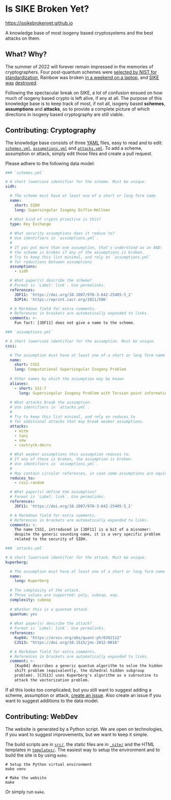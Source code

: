 # Is SIKE Broken Yet?

<https://issikebrokenyet.github.io>

A knowledge base of most isogeny based cryptosystems and the best attacks on them.


## What? Why?

The summer of 2022 will forever remain impressed in the memories of
cryptographers. Four post-quantum schemes were [selected by NIST for
standardization](https://csrc.nist.gov/News/2022/pqc-candidates-to-be-standardized-and-round-4),
Rainbow was broken [in a weekend on a
laptop](https://eprint.iacr.org/2022/214), and
[SIKE](https://eprint.iacr.org/2022/975)
[was](https://eprint.iacr.org/2022/1026)
[destroyed](https://eprint.iacr.org/2022/1038).

Following the spectacular break on SIKE, a lot of confusion ensued on
how much of isogeny based crypto is left alive, if any at all.  The
purpose of this knowledge base is to keep track of most, if not all,
isogeny based **schemes**, **assumptions** and **attacks**, so to
provide a complete picture of which directions in isogeny based
cryptography are still viable.


## Contributing: Cryptography

The knowledge base consists of three [YAML](https://yaml.org/) files,
easy to read and to edit: [`schemes.yml`](schemes.yml),
[`assumptions.yml`](assumptions.yml) and
[`attacks.yml`](attacks.yml). To add a scheme, assumption or attack,
simply edit those files and create a pull request.

Please adhere to the following data model:

```yaml
### `schemes.yml`

# A short lowercase identifier for the scheme. Must be unique.
sidh:

  # The scheme must have at least one of a short or long form name
  name:
    short: SIDH
    long: Supersingular Isogeny Diffie-Hellman

  # What kind of crypto primitive is this?
  type: Key Exchange
  
  # What security assumptions does it reduce to?
  # Use identifiers in `assumptions.yml`.
  # 
  # If you put more than one assumption, that's understood as an AND:
  # the scheme is broken if any of the assumptions is broken.
  # Try to keep this list minimal, and rely on `assumptions.yml`
  # for reductions between assumptions
  assumptions:
    - sidh

  # What paper(s) describe the scheme?
  # Format is `Label: link`. Use permalinks.
  references:
    JDF11: 'https://doi.org/10.1007/978-3-642-25405-5_2'
    DJP14: 'https://eprint.iacr.org/2011/506'

  # A Markdown field for extra comments. 
  # References in brackets are automatically expanded to links.
  comments: >-
    Fun fact: [JDF11] does not give a name to the scheme.
```

```yaml
### `assumptions.yml`

# A short lowercase identifier for the assumption. Must be unique.
cssi:

  # The assumption must have at least one of a short or long form name
  name:
    short: CSSI
    long: Computational Supersingular Isogeny Problem
    
  # Other names by which the assumption may be known
  aliases:
    - short: SSI-T
      long: Supersingular Isogeny Problem with Torsion point information
    
  # What attacks break the assumption.
  # Use identifiers in `attacks.yml`.
  # 
  # Try to keep this list minimal, and rely on reduces_to
  # for additional attacks that may break weaker assumptions.
  attacks:
    - mitm
    - tani
    - vow
    - castryck-decru

  # What weaker assumptions this assumption reduces to.
  # If any of these is broken, the assumption is broken.
  # Use identifiers in `assumptions.yml`.
  #
  # May contain circular references, in case some assumptions are equivalent.
  reduces_to:
    - cssi-random

  # What paper(s) define the assumption?
  # Format is `Label: link`. Use permalinks.
  references:
    JDF11: 'https://doi.org/10.1007/978-3-642-25405-5_2'

  # A Markdown field for extra comments. 
  # References in brackets are automatically expanded to links.
  comments: >-
    The name CSSI, introduced in [JDF11] is a bit of a misnomer:
    despite the generic sounding name, it is a very specific problem
    related to the security of SIDH.
```

```yaml
### `attacks.yml`

# A short lowercase identifier for the attack. Must be unique.
kuperberg:

  # The assumption must have at least one of a short or long form name
  name:
    long: Kuperberg
    
  # The complexity of the attack.
  # Three values are supported: poly, subexp, exp.
  complexity: subexp
  
  # Whether this is a quantum attack
  quantum: yes
  
  # What paper(s) describe the attack?
  # Format is `Label: link`. Use permalinks.
  references:
    Kup04: "https://arxiv.org/abs/quant-ph/0302112"
    CJS13: "https://doi.org/10.1515/jmc-2012-0016"

  # A Markdown field for extra comments. 
  # References in brackets are automatically expanded to links.
  comment: >-
    [Kup04] describes a generic quantum algorithm to solve the hidden
    shift problem (equivalently, the dihedral hidden subgroup
    problem). [CJS13] uses Kuperberg's algorithm as a subroutine to
    attack the vectorization problem.
```

If all this looks too complicated, but you still want to suggest
adding a scheme, assumption or attack, [create an issue](issues).
Also create an issue if you want to suggest additions to the data
model.


## Contributing: WebDev

The website is generated by a Python script.  We are open on
technologies, if you want to suggest improvements, but we want to keep
it simple.

The build scripts are in [`src/`](src/), the static files are in
[`_site/`](_site/) and the HTML templates in
[`templates/`](templates/).  The easiest way to setup the environment
and to build the site is by using `make`.

```
# Setup the Python virtual environment
make venv

# Make the website
make
```

Or simply run `make`.
